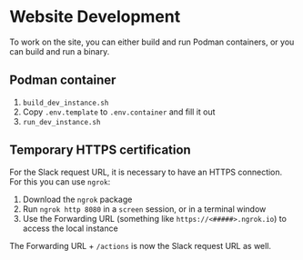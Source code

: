 # Website Development
To work on the site, you can either build and run Podman containers, or you can build and run a binary.

## Podman container
1. `build_dev_instance.sh`
2.  Copy `.env.template` to `.env.container` and fill it out
3. `run_dev_instance.sh`

## Temporary HTTPS certification
For the Slack request URL, it is necessary to have an HTTPS connection. For this you can use `ngrok`:
1. Download the `ngrok` package
2. Run `ngrok http 8080` in a `screen` session, or in a terminal window
3. Use the Forwarding URL (something like `https://<#####>.ngrok.io`) to access the local instance

The Forwarding URL + `/actions` is now the Slack request URL as well.

<!--
## Baremetal
The benefit of this is, that because I can't use computers, the container takes a long time to build the binary. This skips all that crap and lets you run manually.

1. Fill out a `.env` file.
2. Use `go build -a -o letmein2 .` to build a binary.
3. `source .env`
4. `./letmein2`
-->
